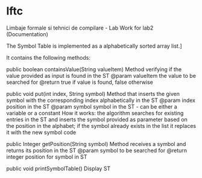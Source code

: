 # lftc
Limbaje formale si tehnici de compilare - Lab Work for lab2 (Documentation)

The Symbol Table is implemented as a alphabetically sorted array list.]

It contains the following methods:

public boolean containsValue(String valueItem)
  Method verifying if the value provided as input is found in the ST
  @param valueItem the value to be searched for
  @return true if value is found, false otherwise

public void put(int index, String symbol)
  Method that inserts the given symbol with the corresponding index alphabetically in the ST
  @param index position in the ST
  @param symbol symbol in the ST - can be either a variable or a constant
  How it works: the algorithm searches for existing entries in the ST and inserts the symbol provided as parameter based on the position in the alphabet; if the symbol already exists in the list it replaces it with the new symbol code
  
public Integer getPosition(String symbol)
  Method receives a symbol and returns its position in the ST
  @param symbol to be searched for
  @return integer position for symbol in ST
  
public void printSymbolTable()
  Display ST

    
    
      


